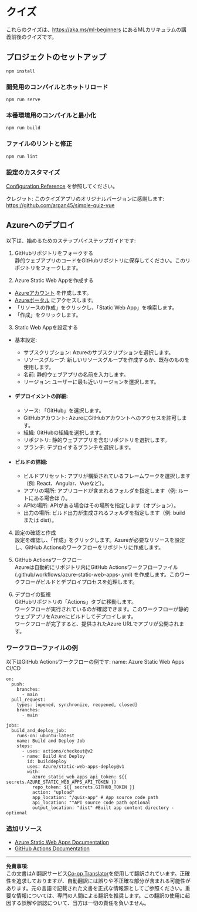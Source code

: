 <!--
CO_OP_TRANSLATOR_METADATA:
{
  "original_hash": "6d130dffca5db70d7e615f926cb1ad4c",
  "translation_date": "2025-09-03T23:47:49+00:00",
  "source_file": "quiz-app/README.md",
  "language_code": "ja"
}
-->
# クイズ

これらのクイズは、https://aka.ms/ml-beginners にあるMLカリキュラムの講義前後のクイズです。

## プロジェクトのセットアップ

```
npm install
```

### 開発用のコンパイルとホットリロード

```
npm run serve
```

### 本番環境用のコンパイルと最小化

```
npm run build
```

### ファイルのリントと修正

```
npm run lint
```

### 設定のカスタマイズ

[Configuration Reference](https://cli.vuejs.org/config/) を参照してください。

クレジット: このクイズアプリのオリジナルバージョンに感謝します: https://github.com/arpan45/simple-quiz-vue

## Azureへのデプロイ

以下は、始めるためのステップバイステップガイドです:

1. GitHubリポジトリをフォークする  
静的ウェブアプリのコードをGitHubリポジトリに保存してください。このリポジトリをフォークします。

2. Azure Static Web Appを作成する  
- [Azureアカウント](http://azure.microsoft.com) を作成します。  
- [Azureポータル](https://portal.azure.com) にアクセスします。  
- 「リソースの作成」をクリックし、「Static Web App」を検索します。  
- 「作成」をクリックします。

3. Static Web Appを設定する  
- 基本設定:  
  - サブスクリプション: Azureのサブスクリプションを選択します。  
  - リソースグループ: 新しいリソースグループを作成するか、既存のものを使用します。  
  - 名前: 静的ウェブアプリの名前を入力します。  
  - リージョン: ユーザーに最も近いリージョンを選択します。

- #### デプロイメントの詳細:  
  - ソース: 「GitHub」を選択します。  
  - GitHubアカウント: AzureにGitHubアカウントへのアクセスを許可します。  
  - 組織: GitHubの組織を選択します。  
  - リポジトリ: 静的ウェブアプリを含むリポジトリを選択します。  
  - ブランチ: デプロイするブランチを選択します。

- #### ビルドの詳細:  
  - ビルドプリセット: アプリが構築されているフレームワークを選択します（例: React、Angular、Vueなど）。  
  - アプリの場所: アプリコードが含まれるフォルダを指定します（例: ルートにある場合は /）。  
  - APIの場所: APIがある場合はその場所を指定します（オプション）。  
  - 出力の場所: ビルド出力が生成されるフォルダを指定します（例: build または dist）。

4. 設定の確認と作成  
設定を確認し、「作成」をクリックします。Azureが必要なリソースを設定し、GitHub Actionsのワークフローをリポジトリに作成します。

5. GitHub Actionsワークフロー  
Azureは自動的にリポジトリ内にGitHub Actionsワークフローファイル (.github/workflows/azure-static-web-apps-<name>.yml) を作成します。このワークフローがビルドとデプロイプロセスを処理します。

6. デプロイの監視  
GitHubリポジトリの「Actions」タブに移動します。  
ワークフローが実行されているのが確認できます。このワークフローが静的ウェブアプリをAzureにビルドしてデプロイします。  
ワークフローが完了すると、提供されたAzure URLでアプリが公開されます。

### ワークフローファイルの例

以下はGitHub Actionsワークフローの例です:
name: Azure Static Web Apps CI/CD  
```
on:
  push:
    branches:
      - main
  pull_request:
    types: [opened, synchronize, reopened, closed]
    branches:
      - main

jobs:
  build_and_deploy_job:
    runs-on: ubuntu-latest
    name: Build and Deploy Job
    steps:
      - uses: actions/checkout@v2
      - name: Build And Deploy
        id: builddeploy
        uses: Azure/static-web-apps-deploy@v1
        with:
          azure_static_web_apps_api_token: ${{ secrets.AZURE_STATIC_WEB_APPS_API_TOKEN }}
          repo_token: ${{ secrets.GITHUB_TOKEN }}
          action: "upload"
          app_location: "/quiz-app" # App source code path
          api_location: ""API source code path optional
          output_location: "dist" #Built app content directory - optional
```

### 追加リソース
- [Azure Static Web Apps Documentation](https://learn.microsoft.com/azure/static-web-apps/getting-started)  
- [GitHub Actions Documentation](https://docs.github.com/actions/use-cases-and-examples/deploying/deploying-to-azure-static-web-app)  

---

**免責事項**:  
この文書はAI翻訳サービス[Co-op Translator](https://github.com/Azure/co-op-translator)を使用して翻訳されています。正確性を追求しておりますが、自動翻訳には誤りや不正確な部分が含まれる可能性があります。元の言語で記載された文書を正式な情報源としてご参照ください。重要な情報については、専門の人間による翻訳を推奨します。この翻訳の使用に起因する誤解や誤認について、当方は一切の責任を負いません。
